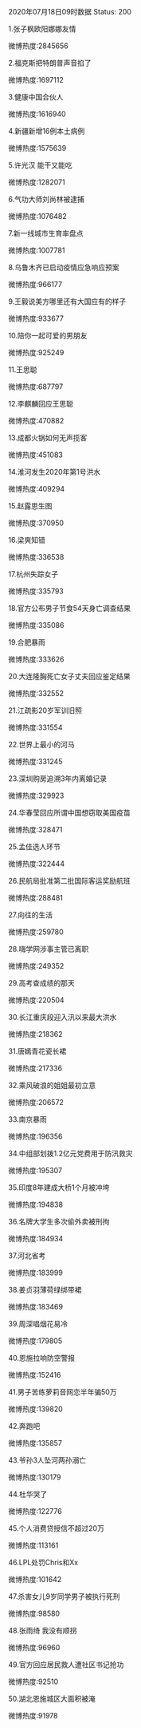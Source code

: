 2020年07月18日09时数据
Status: 200

1.张子枫欧阳娜娜友情

微博热度:2845656

2.福克斯把特朗普声音掐了

微博热度:1697112

3.健康中国合伙人

微博热度:1616940

4.新疆新增16例本土病例

微博热度:1575639

5.许光汉 能干又能吃

微博热度:1282071

6.气功大师刘尚林被逮捕

微博热度:1076482

7.新一线城市生育率盘点

微博热度:1007781

8.乌鲁木齐已启动疫情应急响应预案

微博热度:966177

9.王毅说美方哪里还有大国应有的样子

微博热度:933677

10.陪你一起可爱的男朋友

微博热度:925249

11.王思聪

微博热度:687797

12.李麒麟回应王思聪

微博热度:470882

13.成都火锅如何无声揽客

微博热度:451083

14.淮河发生2020年第1号洪水

微博热度:409294

15.赵露思生图

微博热度:370950

16.梁爽知错

微博热度:336538

17.杭州失踪女子

微博热度:335793

18.官方公布男子节食54天身亡调查结果

微博热度:335086

19.合肥暴雨

微博热度:333626

20.大连隆胸死亡女子丈夫回应鉴定结果

微博热度:332552

21.江疏影20岁军训旧照

微博热度:331554

22.世界上最小的河马

微博热度:331245

23.深圳购房追溯3年内离婚记录

微博热度:329923

24.华春莹回应所谓中国想窃取美国疫苗

微博热度:328471

25.孟佳选人环节

微博热度:322444

26.民航局批准第二批国际客运奖励航班

微博热度:288481

27.向往的生活

微博热度:259780

28.嗨学网涉事主管已离职

微博热度:249352

29.高考查成绩的那天

微博热度:220504

30.长江重庆段迎入汛以来最大洪水

微博热度:218362

31.唐嫣青花瓷长裙

微博热度:217336

32.乘风破浪的姐姐最初立意

微博热度:206572

33.南京暴雨

微博热度:196356

34.中组部划拨1.2亿元党费用于防汛救灾

微博热度:195307

35.印度8年建成大桥1个月被冲垮

微博热度:194838

36.名牌大学生多次偷外卖被刑拘

微博热度:184934

37.河北省考

微博热度:183999

38.姜贞羽薄荷绿绑带裙

微博热度:183469

39.周深唱烟花易冷

微博热度:179805

40.恩施拉响防空警报

微博热度:152416

41.男子苦练萝莉音网恋半年骗50万

微博热度:139820

42.奔跑吧

微博热度:135857

43.爷孙3人坠河两孙溺亡

微博热度:130179

44.杜华哭了

微博热度:122776

45.个人消费贷授信不超过20万

微博热度:113161

46.LPL处罚Chris和Xx

微博热度:101642

47.杀害女儿9岁同学男子被执行死刑

微博热度:98580

48.张雨绮 我没有顺拐

微博热度:96960

49.官方回应居民救人遭社区书记抢功

微博热度:92510

50.湖北恩施城区大面积被淹

微博热度:91978

